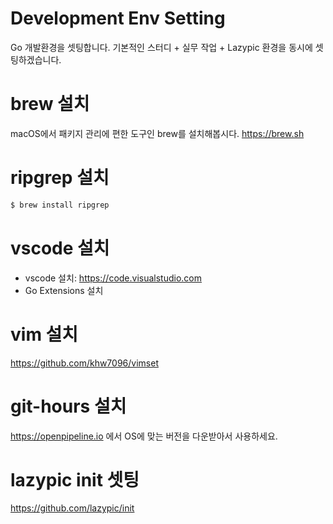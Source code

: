 # Development Env Setting

Go 개발환경을 셋팅합니다.
기본적인 스터디 + 실무 작업 + Lazypic 환경을 동시에 셋팅하겠습니다.

# brew 설치
macOS에서 패키지 관리에 편한 도구인 brew를 설치해봅시다.
https://brew.sh

# ripgrep 설치

```bash
$ brew install ripgrep
```

# vscode 설치

- vscode 설치: https://code.visualstudio.com
- Go Extensions 설치

# vim 설치

https://github.com/khw7096/vimset

# git-hours 설치

https://openpipeline.io 에서 OS에 맞는 버전을 다운받아서 사용하세요.


# lazypic init 셋팅

https://github.com/lazypic/init